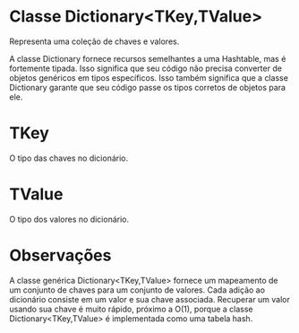 # Classe Dictionary<TKey,TValue>
Representa uma coleção de chaves e valores.

A classe Dictionary fornece recursos semelhantes a uma Hashtable, mas é fortemente tipada. Isso significa que seu código não precisa converter de objetos genéricos em tipos específicos. Isso também significa que a classe Dictionary garante que seu código passe os tipos corretos de objetos para ele.

# TKey
O tipo das chaves no dicionário.

# TValue
O tipo dos valores no dicionário.

# Observações

A classe genérica Dictionary<TKey,TValue> fornece um mapeamento de um conjunto de chaves para um conjunto de valores. Cada adição ao dicionário consiste em um valor e sua chave associada. Recuperar um valor usando sua chave é muito rápido, próximo a O(1), porque a classe Dictionary<TKey,TValue> é implementada como uma tabela hash.


